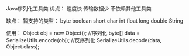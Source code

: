 Java序列化工具类
优点：
    速度快
    传输数据少
    不依赖其他工具类

缺点：
    暂支持的类型：
    byte boolean short char int float long double String

使用：
    Object obj = new Object();
    //序列化
    byte[] data = SerializeUtils.encode(obj);
    //反序列化
    SerializeUtils.decode(data, Object.class);
    